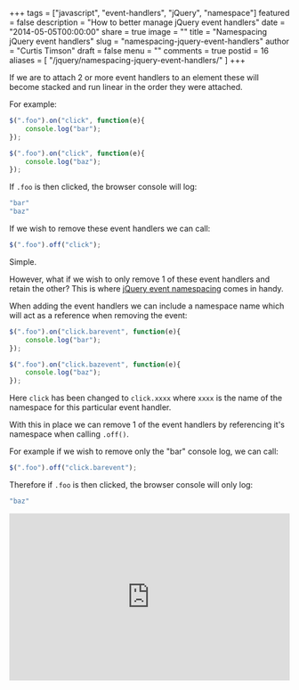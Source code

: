 +++
tags = ["javascript", "event-handlers", "jQuery", "namespace"]
featured = false
description = "How to better manage jQuery event handlers"
date = "2014-05-05T00:00:00"
share = true
image = ""
title = "Namespacing jQuery event handlers"
slug = "namespacing-jquery-event-handlers"
author = "Curtis Timson"
draft = false
menu = ""
comments = true
postid = 16
aliases = [
    "/jquery/namespacing-jquery-event-handlers/"
]
+++

If we are to attach 2 or more event handlers to an element these will become stacked and run linear in the order they were attached.

For example:

```js
$(".foo").on("click", function(e){
    console.log("bar");
});

$(".foo").on("click", function(e){
    console.log("baz");
});
```

If `.foo` is then clicked, the browser console will log:

```js
"bar"
"baz"
```

If we wish to remove these event handlers we can call:

```js
$(".foo").off("click");
```

Simple.

However, what if we wish to only remove 1 of these event handlers and retain the other? This is where [jQuery event namespacing][1] comes in handy.

When adding the event handlers we can include a namespace name which will act as a reference when removing the event:

```js
$(".foo").on("click.barevent", function(e){
    console.log("bar");
});

$(".foo").on("click.bazevent", function(e){
    console.log("baz");
});
```

Here `click` has been changed to `click.xxxx` where `xxxx` is the name of the namespace for this particular event handler.

With this in place we can remove 1 of the event handlers by referencing it's namespace when calling `.off()`.

For example if we wish to remove only the "bar" console log, we can call:

```js
$(".foo").off("click.barevent");
```

Therefore if `.foo` is then clicked, the browser console will only log:

```js
"baz"
```

<iframe width="100%" height="300" src="https://jsfiddle.net/qasfp/embedded/result,js,html,css" allowfullscreen="allowfullscreen" frameborder="0"></iframe>

[1]: http://api.jquery.com/event.namespace/
